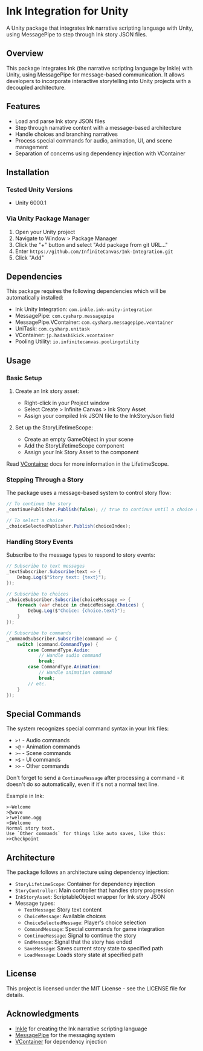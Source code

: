 # Ink Integration for Unity

A Unity package that integrates Ink narrative scripting language with Unity, using MessagePipe to step through Ink story JSON files.

## Overview

This package integrates Ink (the narrative scripting language by Inkle) with Unity, using MessagePipe for message-based communication. It allows developers to
incorporate interactive storytelling into Unity projects with a decoupled architecture.

## Features

- Load and parse Ink story JSON files
- Step through narrative content with a message-based architecture
- Handle choices and branching narratives
- Process special commands for audio, animation, UI, and scene management
- Separation of concerns using dependency injection with VContainer

## Installation

### Tested Unity Versions

- Unity 6000.1

### Via Unity Package Manager

1. Open your Unity project
2. Navigate to Window > Package Manager
3. Click the "+" button and select "Add package from git URL..."
4. Enter `https://github.com/InfiniteCanvas/Ink-Integration.git`
5. Click "Add"

## Dependencies

This package requires the following dependencies which will be automatically installed:

- Ink Unity Integration: `com.inkle.ink-unity-integration`
- MessagePipe: `com.cysharp.messagepipe`
- MessagePipe.VContainer: `com.cysharp.messagepipe.vcontainer`
- UniTask: `com.cysharp.unitask`
- VContainer: `jp.hadashikick.vcontainer`
- Pooling Utility: `io.infinitecanvas.poolingutility`

## Usage

### Basic Setup

1. Create an Ink story asset:
    - Right-click in your Project window
    - Select Create > Infinite Canvas > Ink Story Asset
    - Assign your compiled Ink JSON file to the InkStoryJson field

2. Set up the StoryLifetimeScope:
    - Create an empty GameObject in your scene
    - Add the StoryLifetimeScope component
    - Assign your Ink Story Asset to the component

Read [VContainer](https://github.com/hadashiA/VContainer) docs for more information in the LifetimeScope.

### Stepping Through a Story

The package uses a message-based system to control story flow:

```csharp
// To continue the story
_continuePublisher.Publish(false); // true to continue until a choice or command

// To select a choice
_choiceSelectedPublisher.Publish(choiceIndex);
```

### Handling Story Events

Subscribe to the message types to respond to story events:

```csharp
// Subscribe to text messages
_textSubscriber.Subscribe(text => {
    Debug.Log($"Story text: {text}");
});

// Subscribe to choices
_choiceSubscriber.Subscribe(choiceMessage => {
    foreach (var choice in choiceMessage.Choices) {
        Debug.Log($"Choice: {choice.text}");
    }
});

// Subscribe to commands
_commandSubscriber.Subscribe(command => {
    switch (command.CommandType) {
        case CommandType.Audio:
            // Handle audio command
            break;
        case CommandType.Animation:
            // Handle animation command
            break;
        // etc.
    }
});
```

## Special Commands

The system recognizes special command syntax in your Ink files:

- `>!` - Audio commands
- `>@` - Animation commands
- `>~` - Scene commands
- `>$` - UI commands
- `>>` - Other commands

Don't forget to send a `ContinueMessage` after processing a command - it doesn't do so automatically, even if it's not a normal text line.

Example in Ink:

```
>~Welcome
>@wave
>!welcome.ogg
>$Welcome
Normal story text.
Use `Other commands` for things like auto saves, like this:
>>Checkpoint
```

## Architecture

The package follows an architecture using dependency injection:

- `StoryLifetimeScope`: Container for dependency injection
- `StoryController`: Main controller that handles story progression
- `InkStoryAsset`: ScriptableObject wrapper for Ink story JSON
- Message types:
    - `TextMessage`: Story text content
    - `ChoiceMessage`: Available choices
    - `ChoiceSelectedMessage`: Player's choice selection
    - `CommandMessage`: Special commands for game integration
    - `ContinueMessage`: Signal to continue the story
    - `EndMessage`: Signal that the story has ended
    - `SaveMessage`: Saves current story state to specified path
    - `LoadMessage`: Loads story state at specified path

## License

This project is licensed under the MIT License - see the LICENSE file for details.

## Acknowledgments

- [Inkle](https://www.inklestudios.com/) for creating the Ink narrative scripting language
- [MessagePipe](https://github.com/Cysharp/MessagePipe) for the messaging system
- [VContainer](https://github.com/hadashiA/VContainer) for dependency injection